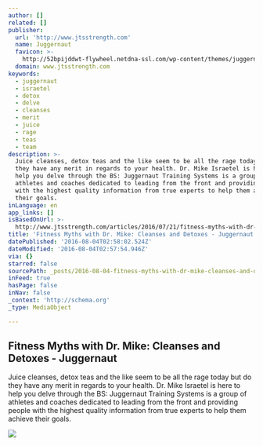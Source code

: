```yaml
---
author: []
related: []
publisher:
  url: 'http://www.jtsstrength.com'
  name: Juggernaut
  favicon: >-
    http://52bpijddwt-flywheel.netdna-ssl.com/wp-content/themes/juggernaut/images/favicon.png
  domain: www.jtsstrength.com
keywords:
  - juggernaut
  - israetel
  - detox
  - delve
  - cleanses
  - merit
  - juice
  - rage
  - teas
  - team
description: >-
  Juice cleanses, detox teas and the like seem to be all the rage today but do
  they have any merit in regards to your health. Dr. Mike Israetel is here to
  help you delve through the BS: Juggernaut Training Systems is a group of
  athletes and coaches dedicated to leading from the front and providing people
  with the highest quality information from true experts to help them achieve
  their goals.
inLanguage: en
app_links: []
isBasedOnUrl: >-
  http://www.jtsstrength.com/articles/2016/07/21/fitness-myths-with-dr-mike-cleanses-and-detoxes/
title: 'Fitness Myths with Dr. Mike: Cleanses and Detoxes - Juggernaut'
datePublished: '2016-08-04T02:58:02.524Z'
dateModified: '2016-08-04T02:57:54.946Z'
via: {}
starred: false
sourcePath: _posts/2016-08-04-fitness-myths-with-dr-mike-cleanses-and-detoxes-juggerna.md
inFeed: true
hasPage: false
inNav: false
_context: 'http://schema.org'
_type: MediaObject

---
```

<article style=""><h1>Fitness Myths with Dr. Mike: Cleanses and Detoxes - Juggernaut</h1><p>Juice cleanses, detox teas and the like seem to be all the rage today but do they have any merit in regards to your health. Dr. Mike Israetel is here to help you delve through the BS: Juggernaut Training Systems is a group of athletes and coaches dedicated to leading from the front and providing people with the highest quality information from true experts to help them achieve their goals.</p><img src="http://52bpijddwt-flywheel.netdna-ssl.com/wp-content/uploads/2016/07/RP_L7_CD_TN.jpg" /></article>